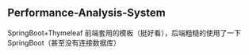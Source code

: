 ## Performance-Analysis-System

SpringBoot+Thymeleaf 前端套用的模板（挺好看），后端粗糙的使用了一下 SpringBoot（甚至没有连接数据库）

